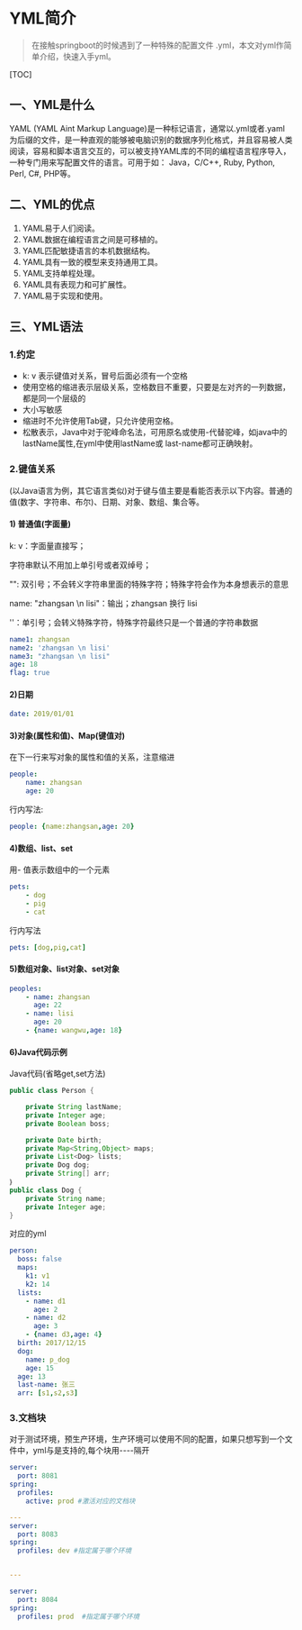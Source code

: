 # YML简介

> 在接触springboot的时候遇到了一种特殊的配置文件 .yml，本文对yml作简单介绍，快速入手yml。

[TOC]

## 一、YML是什么

YAML (YAML Aint Markup Language)是一种标记语言，通常以.yml或者.yaml为后缀的文件，是一种直观的能够被电脑识别的数据序列化格式，并且容易被人类阅读，容易和脚本语言交互的，可以被支持YAML库的不同的编程语言程序导入，一种专门用来写配置文件的语言。可用于如： Java，C/C++, Ruby, Python, Perl, C#, PHP等。



## 二、YML的优点

1. YAML易于人们阅读。
2. YAML数据在编程语言之间是可移植的。
3. YAML匹配敏捷语言的本机数据结构。
4. YAML具有一致的模型来支持通用工具。
5. YAML支持单程处理。
6. YAML具有表现力和可扩展性。
7. YAML易于实现和使用。



## 三、YML语法

### 1.约定

- k: v 表示键值对关系，冒号后面必须有一个空格
- 使用空格的缩进表示层级关系，空格数目不重要，只要是左对齐的一列数据，都是同一个层级的
- 大小写敏感
- 缩进时不允许使用Tab键，只允许使用空格。
- 松散表示，Java中对于驼峰命名法，可用原名或使用-代替驼峰，如java中的lastName属性,在yml中使用lastName或 last-name都可正确映射。

### 2.键值关系

(以Java语言为例，其它语言类似)对于键与值主要是看能否表示以下内容。普通的值(数字、字符串、布尔)、日期、对象、数组、集合等。

#### 1) 普通值(字面量)

k: v：字面量直接写；

 字符串默认不用加上单引号或者双绰号；

 "": 双引号；不会转义字符串里面的特殊字符；特殊字符会作为本身想表示的意思

 name: "zhangsan \n lisi"：输出；zhangsan 换行 lisi

 ''：单引号；会转义特殊字符，特殊字符最终只是一个普通的字符串数据

```yml
name1: zhangsan
name2: 'zhangsan \n lisi'
name3: "zhangsan \n lisi"
age: 18
flag: true
```

#### 2)日期

```yml
date: 2019/01/01
```

#### 3)对象(属性和值)、Map(键值对)

 在下一行来写对象的属性和值的关系，注意缩进

```yml
people:
    name: zhangsan
    age: 20
```

 行内写法:

```yml
people: {name:zhangsan,age: 20}
```

#### 4)数组、list、set

用- 值表示数组中的一个元素

```yml
pets:
    - dog
    - pig
    - cat
```

行内写法

```yml
pets: [dog,pig,cat]
```

#### 5)数组对象、list对象、set对象

```yml
peoples:
    - name: zhangsan
      age: 22
    - name: lisi
      age: 20
    - {name: wangwu,age: 18}
```

#### 6)Java代码示例

Java代码(省略get,set方法)

```java
public class Person {

    private String lastName;
    private Integer age;
    private Boolean boss;

    private Date birth;
    private Map<String,Object> maps;
    private List<Dog> lists;
    private Dog dog;
    private String[] arr;
｝
public class Dog {
    private String name;
    private Integer age;
}
```

对应的yml

```yml
person:
  boss: false
  maps:
    k1: v1
    k2: 14
  lists:
    - name: d1
      age: 2
    - name: d2
      age: 3
    - {name: d3,age: 4}
  birth: 2017/12/15
  dog:
    name: p_dog
    age: 15
  age: 13
  last-name: 张三
  arr: [s1,s2,s3]
```

### 3.文档块

对于测试环境，预生产环境，生产环境可以使用不同的配置，如果只想写到一个文件中，yml与是支持的,每个块用----隔开

```yml
server:
  port: 8081
spring:
  profiles:
    active: prod #激活对应的文档块

---
server:
  port: 8083
spring:
  profiles: dev #指定属于哪个环境


---

server:
  port: 8084
spring:
  profiles: prod  #指定属于哪个环境
```